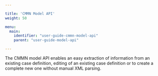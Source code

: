 ```yaml
---

title: 'CMMN Model API'
weight: 50

menu:
  main:
    identifier: "user-guide-cmmn-model-api"
    parent: "user-guide-model-api"

---
```


The CMMN model API enables an easy extraction of information from an existing case definition, editing of an existing case definition or to create a complete new one without manual XML parsing.
